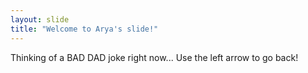 ```yaml
---
layout: slide
title: "Welcome to Arya's slide!"
---
```

Thinking of a BAD DAD joke right now...
Use the left arrow to go back!
